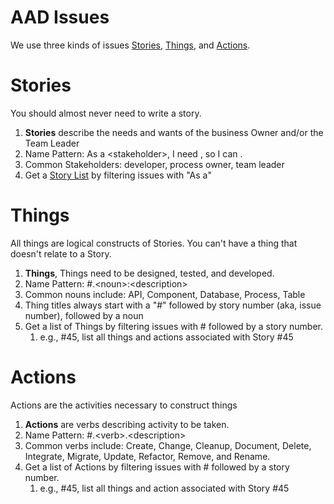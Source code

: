 
# AAD Issues
We use three kinds of issues [Stories](#stories), [Things](#things), and [Actions](#actions).

# Stories
You should almost never need to write a story.
1. __Stories__ describe the needs and wants of the business Owner and/or the Team Leader
1. Name Pattern: As a \<stakeholder>, I need <general-description>, so I can <reason>. 
1. Common Stakeholders: developer, process owner, team leader
1. Get a  [Story List](https://github.com/Wilfongjt/adopt-a-drain/issues?q=As+a) by filtering issues with "As a"

# Things
All things are logical constructs of Stories. You can't have a thing that doesn't relate to a Story.
1. __Things__, Things need to be designed, tested, and developed.
1. Name Pattern: #<story-number>.\<noun>:\<description>
1. Common nouns include: API, Component, Database, Process, Table
1. Thing titles always start with a "#" followed by story number (aka, issue number), followed by a noun 
1. Get a list of Things by filtering issues with # followed by a story number.
    1. e.g., #45, list all things and actions associated with Story #45 

# Actions
Actions are the activities necessary to construct things
1. __Actions__ are verbs describing activity to be taken. 
1. Name Pattern: #<story-number>.\<verb>.\<description>
1. Common verbs include: Create, Change, Cleanup, Document, Delete, Integrate, Migrate, Update, Refactor, Remove, and Rename. 
1. Get a list of Actions by filtering issues with # followed by a story number.
    1. e.g., #45, list all things and action associated with Story #45 

